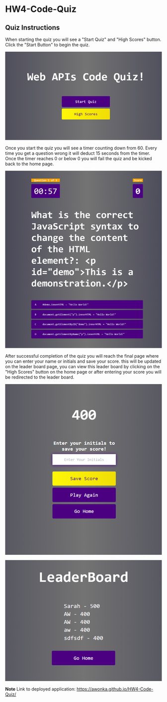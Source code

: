 # HW4-Code-Quiz

## Quiz Instructions ##

When starting the quiz you will see a "Start Quiz" and "High Scores" button. Click the "Start Button" to begin the quiz. 

![home page of quiz](./assets/images/images1.png)

Once you start the quiz you will see a timer counting down from 60. Every time you get a question wrong it will deduct 15 seconds from the timer. Once the timer reaches 0 or below 0 you will fail the quiz and be kicked back to the home page.

![picture of quiz in action](./assets/images/images2.png)

After successful completion of the quiz you will reach the final page where you can enter your name or initials and save your score. this will be updated on the leader board page, you can view this leader board by clicking on the "High Scores" button on the home page or after entering your score you will be redirected to the leader board.

![picture of end page](./assets/images/images3.png)

![picture of leaderboard](./assets/images/images4.png)

**Note**
Link to deployed application:
https://awonka.github.io/HW4-Code-Quiz/